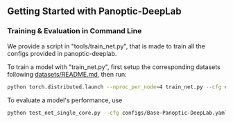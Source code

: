 ## Getting Started with Panoptic-DeepLab

### Training & Evaluation in Command Line
We provide a script in "tools/train_net.py", that is made to train
all the configs provided in panoptic-deeplab.

To train a model with "train_net.py", first
setup the corresponding datasets following
[datasets/README.md](https://github.com/bowenc0221/panoptic-deeplab/blob/master/datasets/README.md),
then run:
```bash
python torch.distributed.launch --nproc_per_node=4 train_net.py --cfg configs/Base-Panoptic-DeepLab.yaml
```

To evaluate a model's performance, use
```bash
python test_net_single_core.py --cfg configs/Base-Panoptic-DeepLab.yaml
```